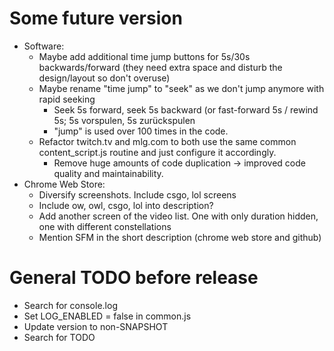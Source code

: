  # Some future version

- Software:
  - Maybe add additional time jump buttons for 5s/30s backwards/forward (they need extra space and disturb the design/layout so don't overuse)
  - Maybe rename "time jump" to "seek" as we don't jump anymore with rapid seeking
    - Seek 5s forward, seek 5s backward (or fast-forward 5s / rewind 5s; 5s vorspulen, 5s zurückspulen
    - "jump" is used over 100 times in the code.
  - Refactor twitch.tv and mlg.com to both use the same common content_script.js routine and just configure it accordingly.
    - Remove huge amounts of code duplication -> improved code quality and maintainability.
- Chrome Web Store:
  - Diversify screenshots. Include csgo, lol screens
  - Include ow, owl, csgo, lol into description?
  - Add another screen of the video list. One with only duration hidden, one with different constellations
  - Mention SFM in the short description (chrome web store and github)
 

# General TODO before release
- Search for console.log
- Set LOG_ENABLED = false in common.js
- Update version to non-SNAPSHOT
- Search for TODO
